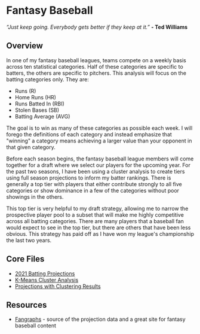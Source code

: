 # **Fantasy Baseball**

*“Just keep going. Everybody gets better if they keep at it.”* **- Ted Williams**

## Overview
In one of my fantasy baseball leagues, teams compete on a weekly basis across ten statistical categories.  Half of these categories are specific to batters, the others are specific to pitchers.  This analysis will focus on the batting categories only.  They are:
* Runs (R)
* Home Runs (HR)
* Runs Batted In (RBI)
* Stolen Bases (SB)
* Batting Average (AVG)

The goal is to win as many of these categories as possible each week.  I will forego the definitions of each category and instead emphasize that "winning" a category means achieving a larger value than your opponent in that given category.  

Before each season begins, the fantasy baseball league members will come together for a draft where we select our players for the upcoming year.  For the past two seasons, I have been using a cluster analysis to create tiers using full season projections to inform my batter rankings.  There is generally a top tier with players that either contribute strongly to all five categories or show dominance in a few of the categories without poor showings in the others.  

This top tier is very helpful to my draft strategy, allowing me to narrow the prospective player pool to a subset that will make me highly competitive across all batting categories.  There are many players that a baseball fan would expect to see in the top tier, but there are others that have been less obvious.  This strategy has paid off as I have won my league's championship the last two years.  

## Core Files
* [2021 Batting Projections](./2021_batting_projections.csv)
* [K-Means Cluster Analysis](./cluster_analysis_on_batter_projections.ipynb)
* [Projections with Clustering Results](./kmeans_output.csv)

## Resources
* [Fangraphs](https://www.fangraphs.com/) - source of the projection data and a great site for fantasy baseball content